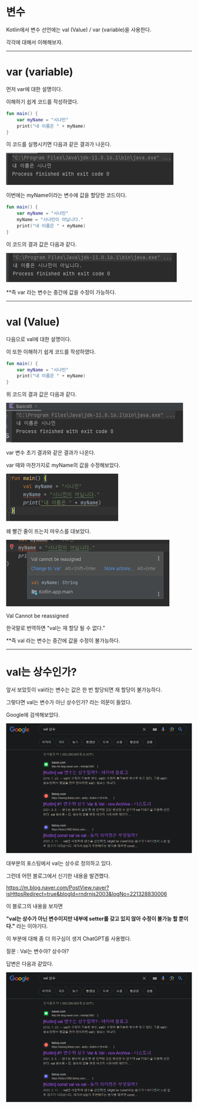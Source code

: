 
# 변수

Kotlin에서 변수 선언에는 val (Value) / var (variable)을 사용한다.

각각에 대해서 이해해보자.

-----------

# var (variable)

먼저 var에 대한 설명이다.

이해하기 쉽게 코드를 작성하였다.

```kotlin
fun main() {  
    var myName = "시나민"  
    print("내 이름은 " + myName)  
}
```

이 코드를 실행시키면 다음과 같은 결과가 나온다.

![var결과1](https://raw.githubusercontent.com/tlskals/img/main/Kotlin/var결과1.PNG)

이번에는 myName이라는 변수에 값을 할당한 코드이다.

```kotlin
fun main() {  
    var myName = "시나민"  
    myName = "시나민이 아닙니다."  
    print("내 이름은 " + myName)  
}
```

이 코드의 결과 값은 다음과 같다.

![var결과2](https://raw.githubusercontent.com/tlskals/img/main/Kotlin/var결과2.PNG)

**즉 var 라는 변수는 중간에 값을 수정이 가능하다.

------

# val (Value)

다음으로 val에 대한 설명이다.

이 또한 이해하기 쉽게 코드를 작성하였다.

```kotlin
fun main() {  
    var myName = "시나민"  
    print("내 이름은 " + myName)  
}
```

위 코드의 결과 값은 다음과 같다.

![val결과](https://raw.githubusercontent.com/tlskals/img/main/Kotlin/val결과.PNG)

var 변수 초기 결과와 같은 결과가 나온다.

var 때와 마찬가지로 myName의 값을 수정해보았다.

![val수정](https://raw.githubusercontent.com/tlskals/img/main/Kotlin/val수정.PNG)

왜 빨간 줄이 뜨는지 마우스를 대보았다.

![valErrorLog](https://raw.githubusercontent.com/tlskals/img/main/Kotlin/valErrorLog.PNG)

Val Cannot be reassigned

한국말로 번역하면 "val는 재 할당 될 수 없다."

**즉 val 라는 변수는 중간에 값을 수정이 불가능하다.

---------

# val는 상수인가?

앞서 보았듯이 val라는 변수는 값은 한 번 할당되면 재 할당이 불가능하다.

그렇다면 val는 변수가 아닌 상수인가? 라는 의문이 들었다.

Google에 검색해보았다.

![valGoogling](https://raw.githubusercontent.com/tlskals/img/main/Kotlin/valGoogling.PNG)

대부분의 포스팅에서 val는 상수로 정의하고 있다.

그런데 어떤 블로그에서 신기한 내용을 발견했다.

https://m.blog.naver.com/PostView.naver?isHttpsRedirect=true&blogId=rndrnjs2003&logNo=221328830006

이 블로그의 내용을 보자면

**"val는 상수가 아닌 변수이지만 내부에 setter를 갖고 있지 않아 수정이 불가능 할 뿐이다."** 라는 이야기다.

이 부분에 대해 좀 더 의구심이 생겨 ChatGPT를 사용했다.

질문 : Val는 변수야? 상수야?

답변은 다음과 같았다.

![valGoogling](https://raw.githubusercontent.com/tlskals/img/main/Kotlin/valGoogling.PNG)
